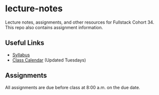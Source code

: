 
# lecture-notes
Lecture notes, assignments, and other resources for Fullstack Cohort 34. This repo also contains assignment information.

## Useful Links
* [Syllabus](http://ddc-web-curriculum.cnm.edu/syllabus/)
* [Class Calendar](https://calendar.google.com/calendar/u/0?cid=Y2xhc3Nyb29tMTA1NTUxODYwMzc2MTUyMzM4MDE0QGdyb3VwLmNhbGVuZGFyLmdvb2dsZS5jb20) (Updated Tuesdays)

## Assignments
All assignments are due before class at 8:00 a.m. on the due date.
